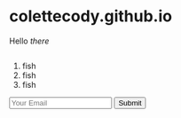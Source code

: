 # colettecody.github.io

<html>
   <head>
       <title> My First Web Page </title>
   </head>
<body>
   <p> Hello <em> there </em> 
   </p>
   <img scr= "http://i.imgur.com/LGg119j.jpg">
   <ol>
      <li> fish </li>
      <li> fish </li>
      <li> fish </li>
   </ol>
    <input type= "email" placeholder= "Your Email">
<input type= "submit">

</body>




</html>